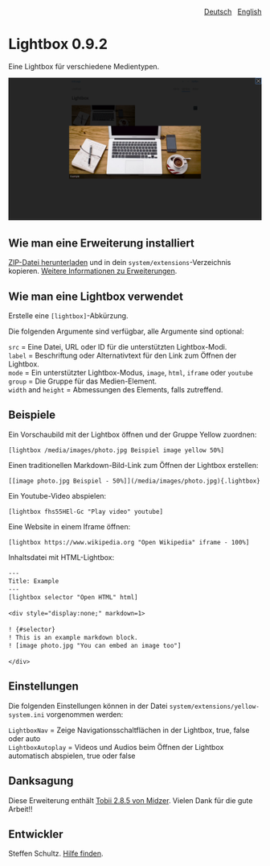 <p align="right"><a href="README-de.md">Deutsch</a> &nbsp; <a href="README.md">English</a></p>

# Lightbox 0.9.2

Eine Lightbox für verschiedene Medientypen. 

<p align="center"><img src="SCREENSHOT.png" alt="Bildschirmfoto"></p>

## Wie man eine Erweiterung installiert

[ZIP-Datei herunterladen](https://github.com/schulle4u/yellow-lightbox/archive/refs/heads/main.zip) und in dein `system/extensions`-Verzeichnis kopieren. [Weitere Informationen zu Erweiterungen](https://github.com/annaesvensson/yellow-update/tree/main/README-de.md).

## Wie man eine Lightbox verwendet

Erstelle eine `[lightbox]`-Abkürzung.
 
Die folgenden Argumente sind verfügbar, alle Argumente sind optional:

`src` = Eine Datei, URL oder ID für die unterstützten Lightbox-Modi.  
`label` = Beschriftung oder Alternativtext für den Link zum Öffnen der Lightbox.  
`mode` = Ein unterstützter Lightbox-Modus, `image`, `html`, `iframe` oder `youtube`  
`group` = Die Gruppe für das Medien-Element.  
`width` and `height` = Abmessungen des Elements, falls zutreffend.

## Beispiele

Ein Vorschaubild mit der Lightbox öffnen und der Gruppe Yellow zuordnen: 

    [lightbox /media/images/photo.jpg Beispiel image yellow 50%]

Einen traditionellen Markdown-Bild-Link zum Öffnen der Lightbox erstellen:

    [[image photo.jpg Beispiel - 50%]](/media/images/photo.jpg){.lightbox}

Ein Youtube-Video abspielen:

    [lightbox fhs55HEl-Gc "Play video" youtube]

Eine Website in einem Iframe öffnen:

    [lightbox https://www.wikipedia.org "Open Wikipedia" iframe - 100%]

Inhaltsdatei mit HTML-Lightbox:

```
---
Title: Example
---
[lightbox selector "Open HTML" html]

<div style="display:none;" markdown=1>

! {#selector}
! This is an example markdown block.  
! [image photo.jpg "You can embed an image too"]

</div>
```

## Einstellungen

Die folgenden Einstellungen können in der Datei `system/extensions/yellow-system.ini` vorgenommen werden:

`LightboxNav` = Zeige Navigationsschaltflächen in der Lightbox, true, false oder auto  
`LightboxAutoplay` = Videos und Audios beim Öffnen der Lightbox automatisch abspielen, true oder false

## Danksagung

Diese Erweiterung enthält [Tobii 2.8.5 von Midzer](https://github.com/midzer/tobii). Vielen Dank für die gute Arbeit!!

## Entwickler

Steffen Schultz. [Hilfe finden](https://datenstrom.se/de/yellow/help/).
